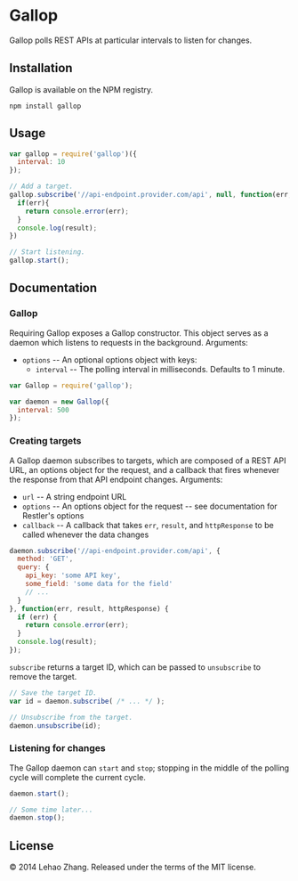 # Gallop
Gallop polls REST APIs at particular intervals to listen for changes.

## Installation
Gallop is available on the NPM registry.
```shell
npm install gallop
```

## Usage
```javascript
var gallop = require('gallop')({
  interval: 10
});

// Add a target.
gallop.subscribe('//api-endpoint.provider.com/api', null, function(err, result, httpResponse){
  if(err){
    return console.error(err);
  }
  console.log(result);
})

// Start listening.
gallop.start();
```

## Documentation
### Gallop
Requiring Gallop exposes a Gallop constructor. This object serves as a daemon which listens to requests in the background.
Arguments:

* `options` -- An optional options object with keys:
  * `interval` -- The polling interval in milliseconds. Defaults to 1 minute.

```javascript
var Gallop = require('gallop');

var daemon = new Gallop({
  interval: 500
});
```

### Creating targets
A Gallop daemon subscribes to targets, which are composed of a REST API URL, an options object for the request, and a callback that fires whenever the response from that API endpoint changes.
Arguments:

* `url` -- A string endpoint URL
* `options` -- An options object for the request -- see documentation for Restler's options
* `callback` -- A callback that takes `err`, `result`, and `httpResponse` to be called whenever the data changes

```javascript
daemon.subscribe('//api-endpoint.provider.com/api', {
  method: 'GET',
  query: {
    api_key: 'some API key',
    some_field: 'some data for the field'
    // ...
  }
}, function(err, result, httpResponse) {
  if (err) {
    return console.error(err);
  }
  console.log(result);
});
```

`subscribe` returns a target ID, which can be passed to `unsubscribe` to remove the target.

```javascript
// Save the target ID.
var id = daemon.subscribe( /* ... */ );

// Unsubscribe from the target.
daemon.unsubscribe(id);
```

### Listening for changes
The Gallop daemon can `start` and `stop`; stopping in the middle of the polling cycle will complete the current cycle.

```javascript
daemon.start();

// Some time later...
daemon.stop();
```

## License
&copy; 2014 Lehao Zhang. Released under the terms of the MIT license.

